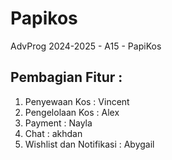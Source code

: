 # Papikos
AdvProg 2024-2025 - A15 - PapiKos

## Pembagian Fitur : 
1. Penyewaan Kos : Vincent
2. Pengelolaan Kos : Alex
3. Payment : Nayla
4. Chat  : akhdan
5. Wishlist dan Notifikasi : Abygail
